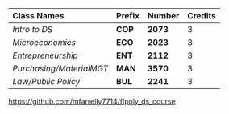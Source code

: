 | Class Names                       | Prefix     | Number     | Credits |
|:----------------------------------|:-----------|:-----------|:--------|  
| _Intro to DS_                     | **COP**    | **2073**   | 3       |
| _Microeconomics_                  | **ECO**    | **2023**   | 3       |
| _Entrepreneurship_                | **ENT**    | **2112**   | 3       |
| _Purchasing/MaterialMGT_          | **MAN**    | **3570**   | 3       |
| _Law/Public Policy_               | **BUL**    | **2241**   | 3       |

https://github.com/mfarrelly7714/flpoly_ds_course
